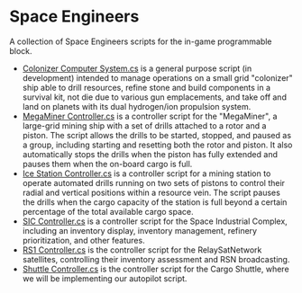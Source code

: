 # Space Engineers
A collection of Space Engineers scripts for the in-game programmable block.

* [Colonizer Computer System.cs](./Colonizer%20Computer%20System.cs) is a general purpose script (in development) intended to manage operations on a small grid "colonizer" ship able to drill resources, refine stone and build components in a survival kit, not die due to various gun emplacements, and take off and land on planets with its dual hydrogen/ion propulsion system.
* [MegaMiner Controller.cs](./MegaMiner%20Controller.cs) is a controller script for the "MegaMiner", a large-grid mining ship with a set of drills attached to a rotor and a piston.  The script allows the drills to be started, stopped, and paused as a group, including starting and resetting both the rotor and piston.  It also automatically stops the drills when the piston has fully extended and pauses them when the on-board cargo is full.
* [Ice Station Controller.cs](./Ice%20Station%20Controller.cs) is a controller script for a mining station to operate automated drills running on two sets of pistons to control their radial and vertical positions within a resource vein.  The script pauses the drills when the cargo capacity of the station is full beyond a certain percentage of the total available cargo space.
* [SIC Controller.cs](./SIC%20Controller.cs) is a controller script for the Space Industrial Complex, including an inventory display, inventory management, refinery prioritization, and other features.
* [RS1 Controller.cs](./RS1%20Controller.cs) is the controller script for the RelaySatNetwork satellites, controlling their inventory assessment and RSN broadcasting.
* [Shuttle Controller.cs](./Shuttle%20Controller.cs) is the controller script for the Cargo Shuttle, where we will be implementing our autopilot script.
